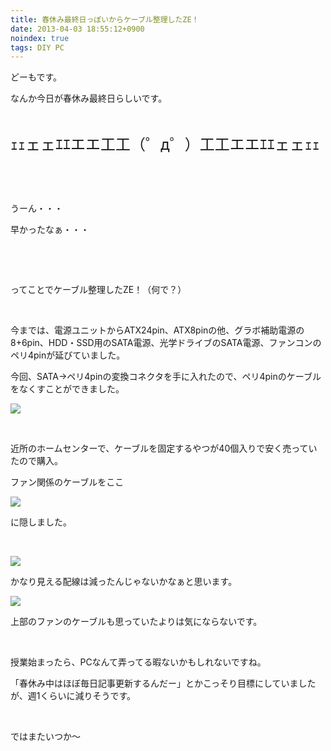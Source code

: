 ```yaml
---
title: 春休み最終日っぽいからケーブル整理したZE！
date: 2013-04-03 18:55:12+0900
noindex: true
tags: DIY PC
---
```

<p>どーもです。</p>
<p>なんか今日が春休み最終日らしいです。</p>
<p>&nbsp;</p>
<p><span style="font-size:24px;">ｪｪェェｴｴエエ工工（゜д゜）工工エエｴｴェェｪｪ</span></p>
<p>&nbsp;</p>
<p>&nbsp;</p>
<p>うーん・・・</p>
<p>早かったなぁ・・・</p>
<p>&nbsp;</p>
<p>&nbsp;</p>
<p>ってことでケーブル整理したZE！（何で？）</p>
<p>&nbsp;</p>
<p>今までは、電源ユニットからATX24pin、ATX8pinの他、グラボ補助電源の8+6pin、HDD・SSD用のSATA電源、光学ドライブのSATA電源、ファンコンのペリ4pinが延びていました。</p>
<p>今回、SATA→ペリ4pinの変換コネクタを手に入れたので、ペリ4pinのケーブルをなくすことができました。</p>
<p><img src="https://lh4.googleusercontent.com/-S_RidtvPq50/UVv5XLpkZ2I/AAAAAAAAB2M/d4ufvnen5KM/s640/IMG_0341.JPG" /></p>
<p>&nbsp;</p>
<p>近所のホームセンターで、ケーブルを固定するやつが40個入りで安く売っていたので購入。</p>
<p>ファン関係のケーブルをここ</p>
<p><img src="https://lh5.googleusercontent.com/-VushnvwGjJM/UVv4hVJE0hI/AAAAAAAAB10/2wOa-JsbCm0/s640/IMG_0355.JPG" /></p>
<p>に隠しました。</p>
<p>&nbsp;</p>
<p><img src="https://lh4.googleusercontent.com/-cFtAfBHHHj8/UVv4iXbrk_I/AAAAAAAAB2A/uCn0DH_zGoo/s640/IMG_0351.JPG" /></p>
<p>かなり見える配線は減ったんじゃないかなぁと思います。</p>
<p><img src="https://lh6.googleusercontent.com/-7myZp44MsW0/UVv4h9vn_4I/AAAAAAAAB14/Waf2Njr1wsE/s640/IMG_0353.JPG" /></p>
<p>上部のファンのケーブルも思っていたよりは気にならないです。</p>
<p>&nbsp;</p>
<p>授業始まったら、PCなんて弄ってる暇ないかもしれないですね。</p>
<p>「春休み中はほぼ毎日記事更新するんだー」とかこっそり目標にしていましたが、週1くらいに減りそうです。</p>
<p>&nbsp;</p>
<p>ではまたいつか〜</p>
